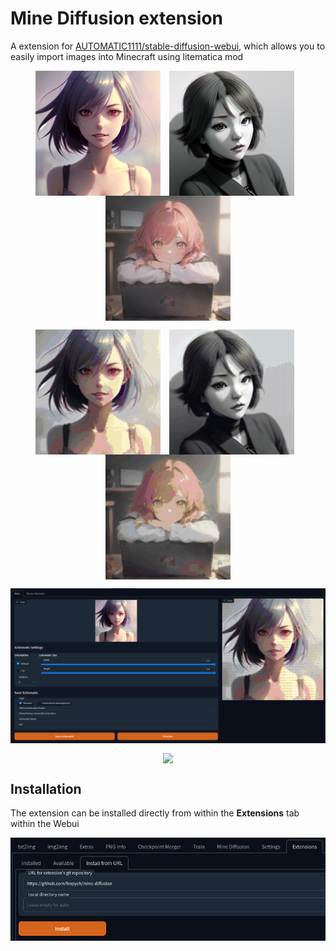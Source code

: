 # Mine Diffusion extension

A extension for [AUTOMATIC1111/stable-diffusion-webui](https://github.com/AUTOMATIC1111/stable-diffusion-webui), which allows you to easily import images into Minecraft using litematica mod

<p align="center">
    <img src="README_images/1_1.png" valign="middle" style="height:200px;margin-right:10px"/>
    <img src="README_images/2_1.png" valign="middle" style="height:200px;margin-right:10px"/>
    <img src="README_images/3_1.png" valign="middle" style="height:200px"/>
</p>
<p align="center">
    <img src="README_images/1_2.png" valign="middle" style="height:200px;margin-right:10px"/>
    <img src="README_images/2_2.png" valign="middle" style="height:200px;margin-right:10px"/>
    <img src="README_images/3_2.png" valign="middle" style="height:200px"/>
</p>
<p align="center">
    <img src="README_images/main.png" valign="middle" style="width:630px;"/>
</p>

<p align="center">
    <img src="README_images/cat.gif" valign="middle" style="width:630px;"/>
</p>

## Installation

The extension can be installed directly from within the **Extensions** tab within the Webui

<img src="README_images/installation.png"/>
